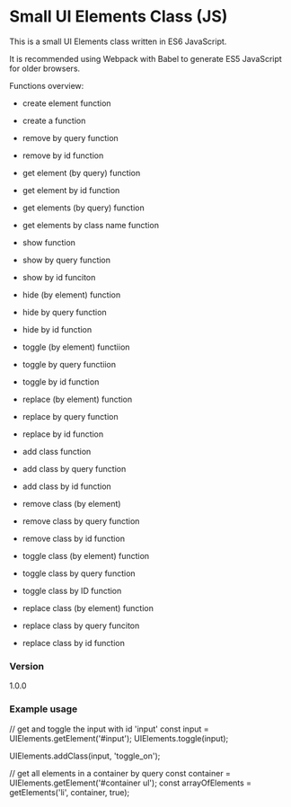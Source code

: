 # Small UI Elements Class (JS)

This is a small UI Elements class written in ES6 JavaScript.

It is recommended using Webpack with Babel to generate ES5 JavaScript for older browsers.

Functions overview:

- create element function

- create a function

- remove by query function

- remove by id function

- get element (by query) function

- get element by id function

- get elements (by query) function

- get elements by class name function

- show function

- show by query function

- show by id funciton

- hide (by element) function

- hide by query function

- hide by id function

- toggle (by element) functiion

- toggle by query functiion

- toggle by id function

- replace (by element) function

- replace by query function

- replace by id function

- add class function

- add class by query function

- add class by id function

- remove class (by element)

- remove class by query function

- remove class by id function

- toggle class (by element) function

- toggle class by query function

- toggle class by ID function

- replace class (by element) function

- replace class by query funciton

- replace class by id function


### Version
1.0.0

### Example usage

// get and toggle the input with id 'input'
const input = UIElements.getElement('#input');
UIElements.toggle(input);

UIElements.addClass(input, 'toggle_on');


// get all elements in a container by query
const container = UIElements.getElement('#container ul');
const arrayOfElements = getElements('li', container, true);







